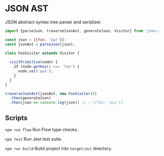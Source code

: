 # JSON AST

JSON abstract syntax tree parser and serializer.

```js
import {parseJson, traverseJsonAst, generateJson, Visitor} from 'json-ast';

const json = [{foo: 'bar'}];
const jsonAst = parseJson(json);

class FooVisitor extends Visitor {
  
  visitPrimitive(node) {
    if (node.getKey() === 'foo') {
      node.set('qux');
    }
  }
}

traverseJsonAst(jsonAst, new FooVisitor())
  .then(generateJson)
  .then(json => console.log(json)) // → [{foo: 'qux'}]

```

## Scripts

`npm run flow` Run Flow type checks.

`npm test` Run Jest test suite.

`npm run build` Build project into `target/out` directory.
